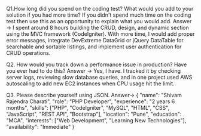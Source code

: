 Q1.How long did you spend on the coding test? What would you add to your solution if you had more time? If you didn't spend much time on the coding test then use this as an opportunity to explain what you would add.
Answer -> I spent around 8 hours building the CRUD, design, and dynamic section using the MVC framework (CodeIgniter). With more time, I would add proper error messages, integrate DevExtreme DataGrid or jQuery DataTable for searchable and sortable listings, and implement user authentication for CRUD operations.

Q2. How would you track down a performance issue in production? Have you ever had to do this?
Answer -> Yes, I have. I tracked it by checking server logs, reviewing slow database queries, and in one project used AWS autoscaling to add new EC2 instances when CPU usage hit the limit.

Q3. Please describe yourself using JSON.
Answer->
{
  "name": "Shivam Rajendra Charati",
  "role": "PHP Developer",
  "experience": "2 years 6 months",
  "skills": ["PHP", "CodeIgniter", "MySQL", "HTML", "CSS", "JavaScript", "REST API", "Bootstrap"],
  "location": "Pune",
  "education": "MCA",
  "interests": ["Web Development", "Learning New Technologies"],
  "availability": "Immediate"
}
